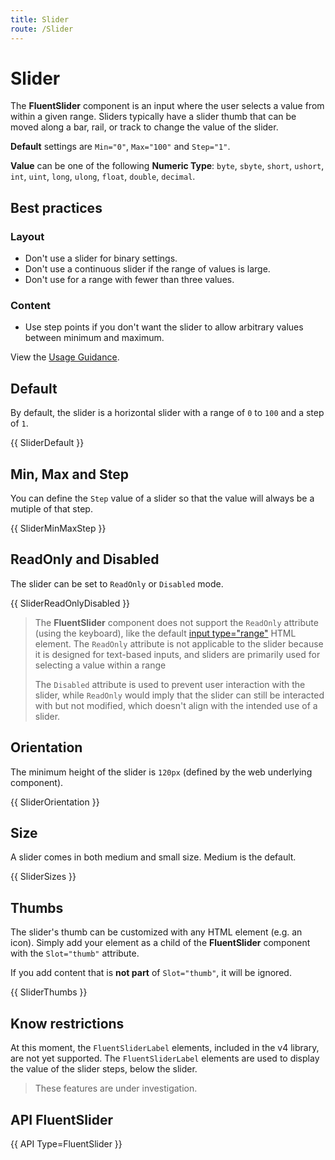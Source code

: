 ```yaml
---
title: Slider
route: /Slider
---
```


# Slider

The **FluentSlider** component is an input where the user selects a value from within a given range. Sliders typically have a slider thumb that can be moved along a bar, rail, or track to change the value of the slider.

**Default** settings are `Min="0"`, `Max="100"` and `Step="1"`.

**Value** can be one of the following **Numeric Type**:
`byte`, `sbyte`, `short`, `ushort`, `int`, `uint`, `long`, `ulong`, `float`, `double`, `decimal`.

## Best practices

### Layout

- Don't use a slider for binary settings.
- Don't use a continuous slider if the range of values is large.
- Don't use for a range with fewer than three values.

### Content

- Use step points if you don't want the slider to allow arbitrary values between minimum and maximum.

View the [Usage Guidance](https://fluent2.microsoft.design/components/web/react/slider/usage).

## Default

By default, the slider is a horizontal slider with a range of `0` to `100` and a step of `1`.

{{ SliderDefault }}

## Min, Max and Step

You can define the `Step` value of a slider so that the value will always be a mutiple of that step.

{{ SliderMinMaxStep }}

## ReadOnly and Disabled

The slider can be set to `ReadOnly` or `Disabled` mode.

{{ SliderReadOnlyDisabled }}

> The **FluentSlider** component does not support the `ReadOnly` attribute (using the keyboard),
> like the default [input type="range"](https://developer.mozilla.org/en-US/docs/Web/HTML/Element/input/range) HTML element.
> The `ReadOnly` attribute is not applicable to the slider because it is designed for text-based inputs,
> and sliders are primarily used for selecting a value within a range
>
> The `Disabled` attribute is used to prevent user interaction with the slider, while `ReadOnly` would imply
> that the slider can still be interacted with but not modified, which doesn't align with the intended use of a slider.

## Orientation

The minimum height of the slider is `120px` (defined by the web underlying component).

{{ SliderOrientation }}

## Size

A slider comes in both medium and small size. Medium is the default.

{{ SliderSizes }}

## Thumbs

The slider's thumb can be customized with any HTML element (e.g. an icon).
Simply add your element as a child of the **FluentSlider** component with the
`Slot="thumb"` attribute.

If you add content that is **not part** of `Slot="thumb"`, it will be ignored.

{{ SliderThumbs }}

## Know restrictions

At this moment, the `FluentSliderLabel` elements, included in the v4 library, are not yet supported.
The `FluentSliderLabel` elements are used to display the value of the slider steps, below the slider.

> These features are under investigation.

##  API FluentSlider

{{ API Type=FluentSlider<int> }}
